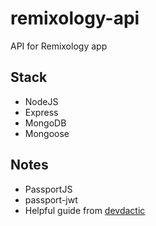 # remixology-api
API for Remixology app

## Stack

- NodeJS
- Express
- MongoDB
- Mongoose

## Notes

- PassportJS
 - passport-jwt
 - Helpful guide from [devdactic](https://devdactic.com/restful-api-user-authentication-1/)

